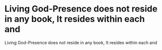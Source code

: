 # Living God-Presence does not reside in any book, It resides within each and

Living God-Presence does not reside in any book, It resides within each and